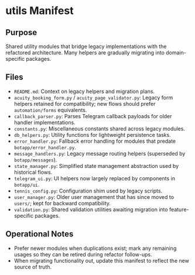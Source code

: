# utils Manifest

## Purpose
Shared utility modules that bridge legacy implementations with the refactored architecture. Many helpers are gradually migrating into domain-specific packages.

## Files
- `README.md`: Context on legacy helpers and migration plans.
- `acuity_booking_form.py` / `acuity_page_validator.py`: Legacy form helpers retained for compatibility; new flows should prefer `automation/forms` equivalents.
- `callback_parser.py`: Parses Telegram callback payloads for older handler implementations.
- `constants.py`: Miscellaneous constants shared across legacy modules.
- `db_helpers.py`: Utility functions for lightweight persistence tasks.
- `error_handler.py`: Fallback error handling for modules that predate `botapp/error_handler.py`.
- `message_handlers.py`: Legacy message routing helpers (superseded by `botapp/messages`).
- `state_manager.py`: Simplified state management abstraction used by historical flows.
- `telegram_ui.py`: UI helpers now largely replaced by components in `botapp/ui`.
- `tennis_config.py`: Configuration shim used by legacy scripts.
- `user_manager.py`: Older user management that has since moved to `users/`; kept for backward compatibility.
- `validation.py`: Shared validation utilities awaiting migration into feature-specific packages.

## Operational Notes
- Prefer newer modules when duplications exist; mark any remaining usages so they can be retired during refactor follow-ups.
- When migrating functionality out, update this manifest to reflect the new source of truth.

